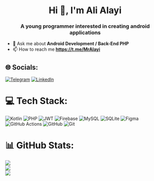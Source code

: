 
<h1 align="center">Hi 👋, I'm Ali Alayi</h1>
<h3 align="center">A young programmer interested in creating android applications</h3>

- 💬 Ask me about **Android Development / Back-End PHP**
- 📫 How to reach me **https://t.me/MrAlayi**

## 🌐 Socials:
[![Telegram](https://img.shields.io/badge/Telegram-%230E6EAA.svg?logo=Telegram&logoColor=white)](https://telegram.me/MrAlayi) [![LinkedIn](https://img.shields.io/badge/LinkedIn-%230077B5.svg?logo=linkedin&logoColor=white)](https://linkedin.com/in/ali-alayi-789964349) 

# 💻 Tech Stack:
![Kotlin](https://img.shields.io/badge/kotlin-%237F52FF.svg?style=flat&logo=kotlin&logoColor=white) ![PHP](https://img.shields.io/badge/php-%23777BB4.svg?style=flat&logo=php&logoColor=white) ![JWT](https://img.shields.io/badge/JWT-black?style=flat&logo=JSON%20web%20tokens) ![Firebase](https://img.shields.io/badge/firebase-a08021?style=flat&logo=firebase&logoColor=ffcd34) ![MySQL](https://img.shields.io/badge/mysql-4479A1.svg?style=flat&logo=mysql&logoColor=white) ![SQLite](https://img.shields.io/badge/sqlite-%2307405e.svg?style=flat&logo=sqlite&logoColor=white) ![Figma](https://img.shields.io/badge/figma-%23F24E1E.svg?style=flat&logo=figma&logoColor=white) ![GitHub Actions](https://img.shields.io/badge/github%20actions-%232671E5.svg?style=flat&logo=githubactions&logoColor=white) ![GitHub](https://img.shields.io/badge/github-%23121011.svg?style=flat&logo=github&logoColor=white) ![Git](https://img.shields.io/badge/git-%23F05033.svg?style=flat&logo=git&logoColor=white)
# 📊 GitHub Stats:
![](https://github-readme-stats.vercel.app/api?username=alialayi&theme=dark&hide_border=true&include_all_commits=true&count_private=false)<br/>
![](https://github-readme-streak-stats.herokuapp.com/?user=alialayi&theme=dark&hide_border=true)<br/>
![](https://github-readme-stats.vercel.app/api/top-langs/?username=alialayi&theme=dark&hide_border=true&include_all_commits=true&count_private=false&layout=compact)

<!-- Proudly created with GPRM ( https://gprm.itsvg.in ) -->
